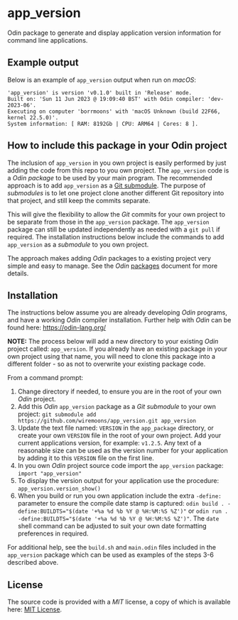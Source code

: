 # app_version
Odin package to generate and display application version information for command line applications.

## Example output

Below is an example of `app_version` output when run on *macOS*:
```
'app_version' is version 'v0.1.0' built in 'Release' mode.
Built on: 'Sun 11 Jun 2023 @ 19:09:40 BST' with Odin compiler: 'dev-2023-06'.
Executing on computer 'borrmoons' with 'macOS Unknown (build 22F66, kernel 22.5.0)'.
System information: [ RAM: 8192Gb | CPU: ARM64 | Cores: 8 ].
```

## How to include this package in your Odin project

The inclusion of `app_version` in you own project is easily performed by just adding the code from this repo to you own project. The `app_version` code is a *Odin package* to be used by your main program. The recommended approach is to add `app_version` as a [Git submodule](https://git-scm.com/book/en/v2/Git-Tools-Submodules). The purpose of *submodules* is to let one project clone another different Git repository into that project, and still keep the commits separate.

This will give the flexibility to allow the *Git* commits for your own project to be separate from those in the `app_version` package. The `app_version` package can still be updated independently as needed with a `git pull` if required. The installation instructions below include the commands to add `app_version` as a *submodule* to you own project.

The approach makes adding *Odin* packages to a existing project very simple and easy to manage. See the *Odin* [packages](https://odin-lang.org/docs/overview/#packages) document for more details.

## Installation

The instructions below assume you are already developing *Odin* programs, and have a working *Odin* compiler installation. Further help with *Odin* can be found here: https://odin-lang.org/


**NOTE:** The process below will add a new directory to your existing *Odin* project called: `app_version`. If you already have an existing package in your own project using that name, you will need to clone this package into a different folder - so as not to overwrite your existing package code.

From a command prompt:

1. Change directory if needed, to ensure you are in the root of your own *Odin* project.
2. Add this *Odin* `app_version` package as a *Git submodule* to your own project: `git submodule add https://github.com/wiremoons/app_version.git app_version`
3. Update the text file named: `VERSION` in the `app_package` directory, or create your own `VERSION` file in the root of your own project. Add your current applications version, for example: `v1.2.5`. Any text of a reasonable size can be used as the version number for your application by adding it to this `VERSION` file on the first line.
4. In you own *Odin* project source code import the `app_version` package: `import "app_version"`
5. To display the version output for your application use the procedure: `app_version.version_show()`
6. When you build or run you own application include the extra `-define:` parameter to ensure the compile date stamp is captured: `odin build . -define:BUILDTS="$(date '+%a %d %b %Y @ %H:%M:%S %Z')"` or `odin run . -define:BUILDTS="$(date '+%a %d %b %Y @ %H:%M:%S %Z')"`.  The `date` shell command can be adjusted to suit your own date formatting preferences in required.

For additional help, see the `build.sh` and `main.odin` files included in the `app_version` package which can be used as examples of the steps 3-6 described above.

## License

The source code is provided with a *MIT* license, a copy of which is available here: [MIT License](./LICENSE).
